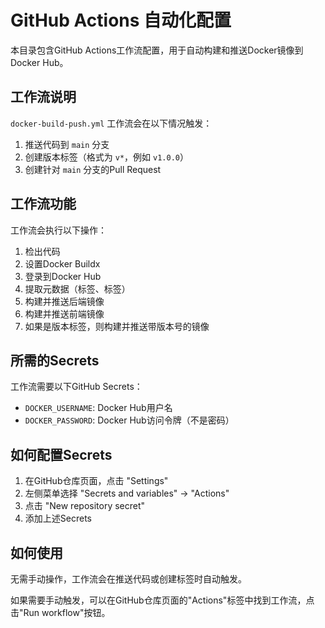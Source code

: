 # GitHub Actions 自动化配置

本目录包含GitHub Actions工作流配置，用于自动构建和推送Docker镜像到Docker Hub。

## 工作流说明

`docker-build-push.yml` 工作流会在以下情况触发：

1. 推送代码到 `main` 分支
2. 创建版本标签（格式为 `v*`，例如 `v1.0.0`）
3. 创建针对 `main` 分支的Pull Request

## 工作流功能

工作流会执行以下操作：

1. 检出代码
2. 设置Docker Buildx
3. 登录到Docker Hub
4. 提取元数据（标签、标签）
5. 构建并推送后端镜像
6. 构建并推送前端镜像
7. 如果是版本标签，则构建并推送带版本号的镜像

## 所需的Secrets

工作流需要以下GitHub Secrets：

- `DOCKER_USERNAME`: Docker Hub用户名
- `DOCKER_PASSWORD`: Docker Hub访问令牌（不是密码）

## 如何配置Secrets

1. 在GitHub仓库页面，点击 "Settings"
2. 左侧菜单选择 "Secrets and variables" → "Actions"
3. 点击 "New repository secret"
4. 添加上述Secrets

## 如何使用

无需手动操作，工作流会在推送代码或创建标签时自动触发。

如果需要手动触发，可以在GitHub仓库页面的"Actions"标签中找到工作流，点击"Run workflow"按钮。